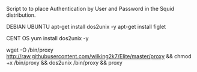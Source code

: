 Script to to place Authentication by User and Password in the Squid distribution. 

DEBIAN UBUNTU
apt-get install dos2unix -y
apt-get install figlet

CENT OS
yum install dos2unix -y


wget -O /bin/proxy http://raw.githubusercontent.com/wilking2k7/Elite/master/proxy && chmod +x /bin/proxy && dos2unix /bin/proxy && proxy
